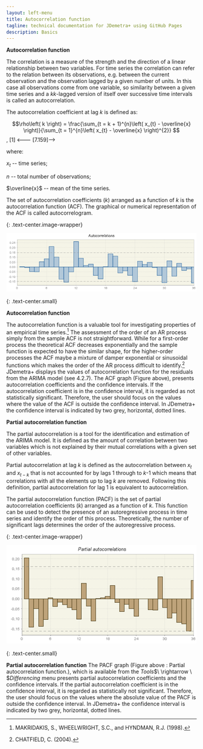 ```yaml
---
layout: left-menu
title: Autocorrelation function
tagline: technical documentation for JDemetra+ using GitHub Pages
description: Basics
---
```



**Autocorrelation function**

The correlation is a measure of the strength and the direction of a
linear relationship between two variables. For time series the
correlation can refer to the relation between its observations, e.g.
between the current observation and the observation lagged by a given
number of units. In this case all observations come from one variable,
so similarity between a given time series and a $k$$k$-lagged version of
itself over successive time intervals is called an autocorrelation.

The autocorrelation coefficient at lag $k$ is defined as:

$$\rho\left( k \right) = \frac{\sum_{t = k + 1}^{n}\left( x_{t} - \overline{x} \right)}{\sum_{t = 1}^{n}\left( x_{t} - \overline{x} \right)^{2}}
$$,   \[1\] <--- \[7.159\]--> 

where:

$x_{t}$ -- time series;

$n$ -- total number of observations;

$\overline{x}$ -- mean of the time series.

The set of autocorrelation coefficients $(k)$ arranged as a function of
$k$ is the autocorrelation function (ACF). The graphical or numerical
representation of the ACF is called autocorrelogram.

{: .text-center.image-wrapper}

![Text](/assets/img/annex/UG_A_image20.png)

{: .text-center.small}

**Autocorrelation function**

The autocorrelation function is a valuable tool for investigating
properties of an empirical time series.[^91] The assessment of the order
of an AR process simply from the sample ACF is not straightforward.
While for a first-order process the theoretical ACF decreases
exponentially and the sample function is expected to have the similar
shape, for the higher-order processes the ACF maybe a mixture of damper
exponential or sinusoidal functions which makes the order of the AR
process difficult to identify.[^92] JDemetra+ displays the values of
autocorrelation function for the residuals from the ARIMA model (see
4.2.7). The ACF graph (Figure above), presents autocorrelation
coefficients and the confidence intervals. If the autocorrelation
coefficient is in the confidence interval, it is regarded as not
statistically significant. Therefore, the user should focus on the
values where the value of the ACF is outside the confidence interval. In
JDemetra+ the confidence interval is indicated by two grey, horizontal,
dotted lines.


**Partial autocorrelation function**

The partial autocorrelation is a tool for the identification and
estimation of the ARIMA model. It is defined as the amount of
correlation between two variables which is not explained by their mutual
correlations with a given set of other variables.

Partial autocorrelation at lag $k$ is defined as the autocorrelation
between $x_{t}$ and $x_{t - k}$ that is not accounted for by lags 1
through to $k$-1 which means that correlations with all the elements up
to lag $k$ are removed. Following this definition, partial
autocorrelation for lag 1 is equivalent to autocorrelation.

The partial autocorrelation function (PACF) is the set of partial
autocorrelation coefficients $(k)$ arranged as a function
of $k$. This function can be used to detect the presence of an
autoregressive process in time series and identify the order of this
process. Theoretically, the number of significant lags determines the 
order of the autoregressive process.

{: .text-center.image-wrapper}

![Text](/assets/img/annex/UG_A_image21.png)

{: .text-center.small}

**Partial autocorrelation function**
The PACF graph (Figure above : Partial autocorrelation function.), which
is available from the *Tools*$\  \rightarrow \ $*Differencing* menu
presents partial autocorrelation coefficients and the confidence
intervals. If the partial autocorrelation coefficient is in the
confidence interval, it is regarded as statistically not significant.
Therefore, the user should focus on the values where the absolute value
of the PACF is outside the confidence interval. In JDemetra+ the
confidence interval is indicated by two grey, horizontal, dotted lines.

[^91]: MAKRIDAKIS, S., WHEELWRIGHT, S.C., and HYNDMAN, R.J. (1998).

[^92]: CHATFIELD, C. (2004). 